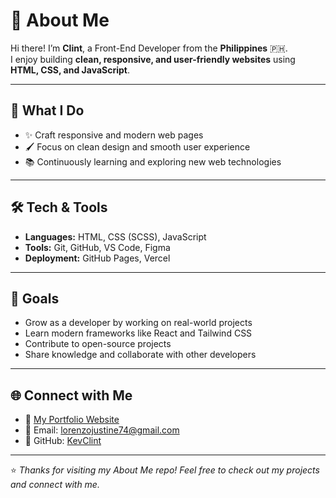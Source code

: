 # 👋 About Me  

Hi there! I’m **Clint**, a Front-End Developer from the **Philippines** 🇵🇭.  
I enjoy building **clean, responsive, and user-friendly websites** using **HTML, CSS, and JavaScript**.  

---

## 🚀 What I Do  
- ✨ Craft responsive and modern web pages  
- 🖌️ Focus on clean design and smooth user experience  
- 📚 Continuously learning and exploring new web technologies  

---

## 🛠️ Tech & Tools  
- **Languages:** HTML, CSS (SCSS), JavaScript  
- **Tools:** Git, GitHub, VS Code, Figma  
- **Deployment:** GitHub Pages, Vercel  

---

## 🎯 Goals  
- Grow as a developer by working on real-world projects  
- Learn modern frameworks like React and Tailwind CSS  
- Contribute to open-source projects  
- Share knowledge and collaborate with other developers  

---

## 🌐 Connect with Me  
- 💼 [My Portfolio Website]([https://your-portfolio-link.com](https://clint-aboutme2.vercel.app/))  
- 📧 Email: [lorenzojustine74@gmail.com](lorenzojustine74@gmail.com)  
- 🐙 GitHub: [KevClint](https://github.com/KevClint)  

---

⭐ *Thanks for visiting my About Me repo! Feel free to check out my projects and connect with me.*  
